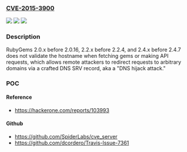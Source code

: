 ### [CVE-2015-3900](https://cve.mitre.org/cgi-bin/cvename.cgi?name=CVE-2015-3900)
![](https://img.shields.io/static/v1?label=Product&message=n%2Fa&color=blue)
![](https://img.shields.io/static/v1?label=Version&message=n%2Fa&color=blue)
![](https://img.shields.io/static/v1?label=Vulnerability&message=n%2Fa&color=brighgreen)

### Description

RubyGems 2.0.x before 2.0.16, 2.2.x before 2.2.4, and 2.4.x before 2.4.7 does not validate the hostname when fetching gems or making API requests, which allows remote attackers to redirect requests to arbitrary domains via a crafted DNS SRV record, aka a "DNS hijack attack."

### POC

#### Reference
- https://hackerone.com/reports/103993

#### Github
- https://github.com/SpiderLabs/cve_server
- https://github.com/dcordero/Travis-Issue-7361

